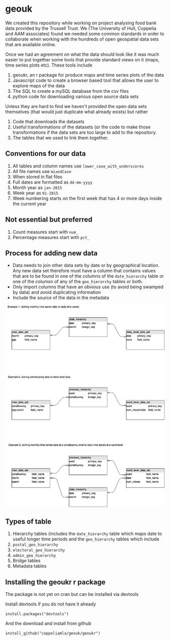 # geouk

We created this repository while working on project analysing food bank data provided by the Trussell Trust. We (The University of Hull, Coppelia and AAM associates) found we needed some common standards in order to collaborate when working with the hundreds of open geospatial data sets that are available online.

Once we had an agreement on what the data should look like it was much easier to put together some tools that provide standard views on it (maps, time series plots etc). These tools include

1. geoukr, an r package for produce maps and time series plots of the data
2. Javascript code to create a browser based tool that allows the user to explore maps of the data
3. The SQL to create a mySQL database from the csv files
4. python code for downloading various open source data sets

Unless they are hard to find we haven't provided the open data sets themselves (that would just duplicate what already exists) but rather 

1. Code that downloads the datasets
2. Useful transformations of the datasets (or the code to make those transformations if the data sets are too large to add to the repository.
3. The tables that we used to link them together. 


## Conventions for our data

1. All tables and column names use `lower_case_with_underscores`
2. All file names use `mixedCase`
3. When stored in flat files
  1. Full dates are formatted as `dd-mm-yyyy`
  2. Month year as `jan-2015`
  3. Week year as `01-2015`
4. Week numbering starts on the first week that has 4 or more days inside the current year

## Not essential but preferred

1. Count measures start with `num_`
2. Percentage measures start with `pct_`


## Process for adding new data

* Data needs to join other data sets by date or by geographical location. Any new data set therefore must have a column that contains values that are to be found in one of the columns of the `date_hierarchy` table or one of the columsn of any of the `geo_hierarchy` tables or both.
* Only import columns that have an obvious use (to avoid being swamped by data) and avoid duplicating information
* Include the source of the data in the metadata 

![](images/AddingNewTables.png)

## Types of table

1. Hierarchy tables (includes the `date_hierarchy` table which maps date to useful longer time periods and the `geo_hierarchy` tables which include 
  1. `postal_geo_hierarchy`
  2. `electoral_geo_hierarchy`
  3. `admin_geo_hierarchy`
2. Bridge tables
3. Metadata tables

## Installing the geoukr r package

The package is not yet on cran but can be installed via devtools

Install devtools if you do not have it already

```
install.packages("devtools")
```

And the download and install from github

```
install_github("coppeliamla/geouk/geoukr")
```











